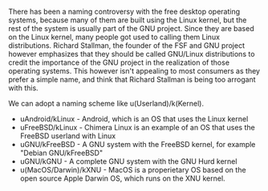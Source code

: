 There has been a naming controversy with the free desktop operating systems, because many of them are built using the Linux kernel, but the rest of the system is usually part of the GNU project. Since they are based on the Linux kernel, many people got used to calling them Linux distributions. Richard Stallman, the founder of the FSF and GNU project however emphasizes that they should be called GNU/Linux distributions to credit the importance of the GNU project in the realization of those operating systems. This however isn't appealing to most consumers as they prefer a simple name, and think that Richard Stallman is being too arrogant with this.


We can adopt a naming scheme like u(Userland)/k(Kernel).

- uAndroid/kLinux - Android, which is an OS that uses the Linux kernel
- uFreeBSD/kLinux - Chimera Linux is an example of an OS that uses the FreeBSD userland with Linux
- uGNU/kFreeBSD - A GNU system with the FreeBSD kernel, for example "Debian GNU/kFreeBSD"
- uGNU/kGNU - A complete GNU system with the GNU Hurd kernel
- u(MacOS/Darwin)/kXNU - MacOS is a properietary OS based on the open source Apple Darwin OS, which runs on the XNU kernel.